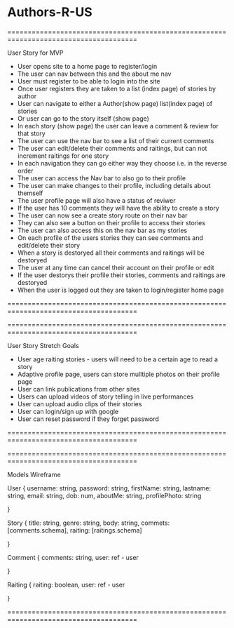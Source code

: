 # Authors-R-US


======================================================================================

User Story for MVP

 * User opens site to a home page to register/login 
 * The user can nav between this and the about me nav 
 * User must register to be able to login into the site
 * Once user registers they are taken to a list (index page) of stories by author
 * User can navigate to either a Author(show page) list(index page) of stories
 * Or user can go to the story itself (show page)
 * In each story (show page) the user can leave a comment & review for that story
 * The user can use the nav bar to see a list of their current comments
 * The user can edit/delete their comments and raitings, but can not increment raitings for one story
 * In each navigation they can go either way they choose i.e. in the reverse order
 * The user can access the Nav bar to also go to their profile 
 * The user can make changes to their profile, including details about themself
 * The user profile page will also have a status of reviwer 
 * If the user has 10 comments they will have the ability to create a story 
 * The user can now see a create story route on their nav bar 
 * They can also see a button on their profile to access their stories
 * The user can also access this on the nav bar as my stories 
 * On each profile of the users stories they can see comments and edit/delete their story
 * When a story is destoryed all their comments and raitings will be destoryed 
 * The user at any time can cancel their account on their profile or edit 
 * If the user destorys their profile their stories, comments and raitings are destoryed
 * When the user is logged out they are taken to login/register home page

======================================================================================

======================================================================================

User Story Stretch Goals 

* User age raiting stories - users will need to be a certain age to read a story
* Adaptive profile page, users can store mulltiple photos on their profile page
* User can link publications from other sites 
* Users can upload videos of story telling in live performances 
* User can upload audio clips of their stories 
* User can login/sign up with google 
* User can reset password if they forget password 



======================================================================================



======================================================================================

Models Wireframe 


User {
	username: string,
	password: string,
	firstName: string, 
	lastname: string, 
	email: string, 
	dob: num,
	aboutMe: string,
	profilePhoto: string
	
}

Story {
	title: string,
	genre: string,
	body: string,
	commets: [comments.schema],
	raiting: [raitings.schema]

}

Comment {
	comments: string,
	user: ref - user 
	
}

Raiting {
	raiting: boolean,
	user: ref - user
	
}

======================================================================================